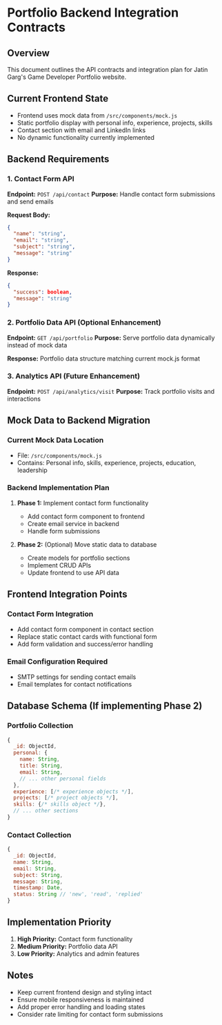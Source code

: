 # Portfolio Backend Integration Contracts

## Overview
This document outlines the API contracts and integration plan for Jatin Garg's Game Developer Portfolio website.

## Current Frontend State
- Frontend uses mock data from `/src/components/mock.js`
- Static portfolio display with personal info, experience, projects, skills
- Contact section with email and LinkedIn links
- No dynamic functionality currently implemented

## Backend Requirements

### 1. Contact Form API
**Endpoint:** `POST /api/contact`
**Purpose:** Handle contact form submissions and send emails

**Request Body:**
```json
{
  "name": "string",
  "email": "string", 
  "subject": "string",
  "message": "string"
}
```

**Response:**
```json
{
  "success": boolean,
  "message": "string"
}
```

### 2. Portfolio Data API (Optional Enhancement)
**Endpoint:** `GET /api/portfolio`
**Purpose:** Serve portfolio data dynamically instead of mock data

**Response:** Portfolio data structure matching current mock.js format

### 3. Analytics API (Future Enhancement)
**Endpoint:** `POST /api/analytics/visit`
**Purpose:** Track portfolio visits and interactions

## Mock Data to Backend Migration

### Current Mock Data Location
- File: `/src/components/mock.js`
- Contains: Personal info, skills, experience, projects, education, leadership

### Backend Implementation Plan
1. **Phase 1:** Implement contact form functionality
   - Add contact form component to frontend
   - Create email service in backend
   - Handle form submissions

2. **Phase 2:** (Optional) Move static data to database
   - Create models for portfolio sections
   - Implement CRUD APIs
   - Update frontend to use API data

## Frontend Integration Points

### Contact Form Integration
- Add contact form component in contact section
- Replace static contact cards with functional form
- Add form validation and success/error handling

### Email Configuration Required
- SMTP settings for sending contact emails
- Email templates for contact notifications

## Database Schema (If implementing Phase 2)

### Portfolio Collection
```javascript
{
  _id: ObjectId,
  personal: {
    name: String,
    title: String,
    email: String,
    // ... other personal fields
  },
  experience: [/* experience objects */],
  projects: [/* project objects */],
  skills: {/* skills object */},
  // ... other sections
}
```

### Contact Collection
```javascript
{
  _id: ObjectId,
  name: String,
  email: String,
  subject: String,
  message: String,
  timestamp: Date,
  status: String // 'new', 'read', 'replied'
}
```

## Implementation Priority
1. **High Priority:** Contact form functionality
2. **Medium Priority:** Portfolio data API
3. **Low Priority:** Analytics and admin features

## Notes
- Keep current frontend design and styling intact
- Ensure mobile responsiveness is maintained
- Add proper error handling and loading states
- Consider rate limiting for contact form submissions